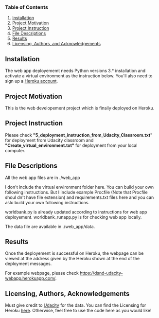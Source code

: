 ### Table of Contents

1. [Installation](#installation)
2. [Project Motivation](#motivation)
3. [Project Instruction](#instruction)
4. [File Descriptions](#files)
5. [Results](#results)
6. [Licensing, Authors, and Acknowledgements](#licensing)

## Installation <a name="installation"></a>

The web app deployememt needs Python versions 3.* installation and activate a virtual environment 
as the instruction below. You'll also need to sign up a [Heroku account](https://signup.heroku.com/).

## Project Motivation <a name="motivation"></a>

This is the web developement project which is finally deployed on Heroku.

## Project Instruction <a name="instruction"></a>

Please check __"5_deployment_instruction_from_Udacity_Classroom.txt"__ for deployment from Udacity classroom and 
 __"Create_virtual_environment.txt"__ for deployment from your local computer.

## File Descriptions <a name="files"></a>

All the web app files are in ./web_app

I don't include the virtual environment folder here. You can build your own following instructions.
But I include example Procfile (Note that Procfile shoul
dn't have file extension) and requirements.txt files here and you can aslo build your own following instructions.

worldbank.py is already updated according to instructions for web app deployement.
worldbank_runapp.py is for checking web app locally.

The data file are available in ./web_app/data.

## Results <a name="results"></a>

Once the deployement is successful on Heroku, the webpage can be viewed at the address given by the Heroku shown
at the end of the deployment messages.

For example webpage, please check https://dsnd-udacity-webapp.herokuapp.com/.

## Licensing, Authors, Acknowledgements <a name="licensing"></a>

Must give credit to [Udacity](https://www.udacity.com/course/data-scientist-nanodegree--nd025) for the data.  You can find the 
Licensing for Heroku [here](http:https://www.heroku.com/pricing).  Otherwise, feel free to use the code here as you would like! 
